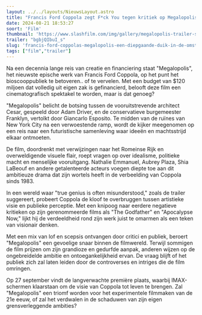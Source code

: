 ```yaml
---
layout: ../../layouts/NieuwsLayout.astro
title: "Francis Ford Coppola zegt F*ck You tegen kritiek op Megalopolis"
date: 2024-08-21 18:53:27
soort: 'Film'
thumbnail: 'https://www.slashfilm.com/img/gallery/megalopolis-trailer-shell/is-megapolis-coppolas-next-misunderstood-masterpiece-1724249502.jpg'
trailer: "bgbjQIbuI_s"
slug: 'francis-ford-coppolas-megalopolis-een-diepgaande-duik-in-de-omstreden-sci-fi-film'
tags: ["film","trailer"]
---
```


Na een decennia lange reis van creatie en financiering staat "Megalopolis", het nieuwste epische werk van Francis Ford Coppola, op het punt het bioscooppubliek te betoveren.. of te vervelen. Met een budget van $120 miljoen dat volledig uit eigen zak is gefinancierd, belooft deze film een cinematografisch spektakel te worden, maar is dat genoeg?

"Megalopolis" belicht de botsing tussen de vooruitstrevende architect Cesar, gespeeld door Adam Driver, en de conservatieve burgemeester Franklyn, vertolkt door Giancarlo Esposito. Te midden van de ruïnes van New York City na een verwoestende ramp, wordt de kijker meegenomen op een reis naar een futuristische samenleving waar ideeën en machtsstrijd elkaar ontmoeten.

De film, doordrenkt met verwijzingen naar het Romeinse Rijk en overweldigende visuele flair, roept vragen op over idealisme, politieke macht en menselijke vooruitgang. Nathalie Emmanuel, Aubrey Plaza, Shia LaBeouf en andere getalenteerde acteurs voegen diepte toe aan dit ambitieuze drama dat zijn wortels heeft in de verbeelding van Coppola sinds 1983.

In een wereld waar "true genius is often misunderstood," zoals de trailer suggereert, probeert Coppola de kloof te overbruggen tussen artistieke visie en publieke perceptie. Met een knipoog naar eerdere negatieve kritieken op zijn gerenommeerde films als "The Godfather" en "Apocalypse Now," lijkt hij de verdeeldheid rond zijn werk juist te omarmen als een teken van visionair denken.

Met een mix van lof en scepsis ontvangen door critici en publiek, beroert "Megalopolis" een gevoelige snaar binnen de filmwereld. Terwijl sommigen de film prijzen om zijn grandioze en gedurfde aanpak, anderen wijzen op de ongebreidelde ambitie en ontoegankelijkheid ervan. De vraag blijft of het publiek zich zal laten leiden door de controverses en intriges die de film omringen.

Op 27 september vindt de langverwachte première plaats, waarbij IMAX-schermen klaarstaan om de visie van Coppola tot leven te brengen. Zal "Megalopolis" een triomf worden voor het experimentele filmmaken van de 21e eeuw, of zal het verdwalen in de schaduwen van zijn eigen grensverleggende ambities?
